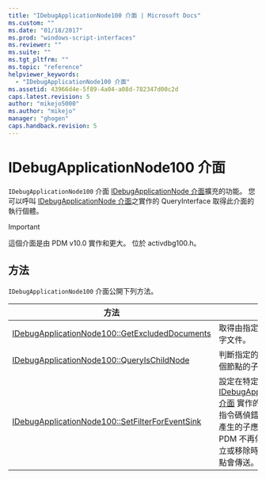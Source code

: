 ```yaml
---
title: "IDebugApplicationNode100 介面 | Microsoft Docs"
ms.custom: ""
ms.date: "01/18/2017"
ms.prod: "windows-script-interfaces"
ms.reviewer: ""
ms.suite: ""
ms.tgt_pltfrm: ""
ms.topic: "reference"
helpviewer_keywords: 
  - "IDebugApplicationNode100 介面"
ms.assetid: 43966d4e-5f89-4a04-a08d-782347d00c2d
caps.latest.revision: 5
author: "mikejo5000"
ms.author: "mikejo"
manager: "ghogen"
caps.handback.revision: 5
---
```

# IDebugApplicationNode100 介面
`IDebugApplicationNode100` 介面 [IDebugApplicationNode 介面](../../winscript/reference/idebugapplicationnode-interface.md)擴充的功能。  您可以呼叫 [IDebugApplicationNode 介面](../../winscript/reference/idebugapplicationnode-interface.md)之實作的 QueryInterface 取得此介面的執行個體。  
  
> [!IMPORTANT]
>  這個介面是由 PDM v10.0 實作和更大。  位於 activdbg100.h。  
  
## 方法  
 `IDebugApplicationNode100` 介面公開下列方法。  
  
|方法|描述|  
|--------|--------|  
|[IDebugApplicationNode100::GetExcludedDocuments](../../winscript/reference/idebugapplicationnode100-getexcludeddocuments.md)|取得由指定之篩選條件隱藏的文字文件。|  
|[IDebugApplicationNode100::QueryIsChildNode](../../winscript/reference/idebugapplicationnode100-queryischildnode.md)|判斷指定的檔案是否屬於其中一個節點的子節點。|  
|[IDebugApplicationNode100::SetFilterForEventSink](../../winscript/reference/idebugapplicationnode100-setfilterforeventsink.md)|設定在特定 [IDebugApplicationNodeEvents 介面](../../winscript/reference/idebugapplicationnodeevents-interface.md) 實作的篩選條件。  它允許指令碼偵錯工具會篩選掉編譯器產生的子應用程式節點，使 PDM 不再傳送事件，當節點建立或移除時。  根據預設，所有節點會傳送。|